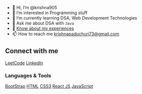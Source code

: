 - 👋 Hi, I’m @krishna905
- 👀 I’m interested in Programming stuff 
- 🌱 I’m currently learning DSA, Web Development Technologies
- 💬 Ask me about DSA with `Java`
- 📄 [Know about my experiences](https://novoresume.com/editor/resume/73cb4500-3abe-11ea-bbb9-9f9b31337f2a)
- 📫 How to reach me krishnapaduchuri73@gmail.com

## Connect with me
[LeetCode](https://leetcode.com/Krishnavamsipaduchuri/)
[LinkedIn](https://www.linkedin.com/in/krishnavamsi-paduchuri-839347170/)

### Languages & Tools
[BootStrap](https://getbootstrap.com/)
[HTML](https://html.com/html5/)
[CSS3](https://www.w3.org/TR/2001/WD-css3-roadmap-20010523/)
[React JS](https://reactjs.org/)
[JavaScript](https://www.javascript.com/)

<!---
krishna905/krishna905 is a ✨ special ✨ repository because its `README.md` (this file) appears on your GitHub profile.
You can click the Preview link to take a look at your changes.
--->

